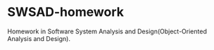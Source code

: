 # SWSAD-homework
Homework in Software System Analysis and Design(Object-Oriented Analysis and Design).
